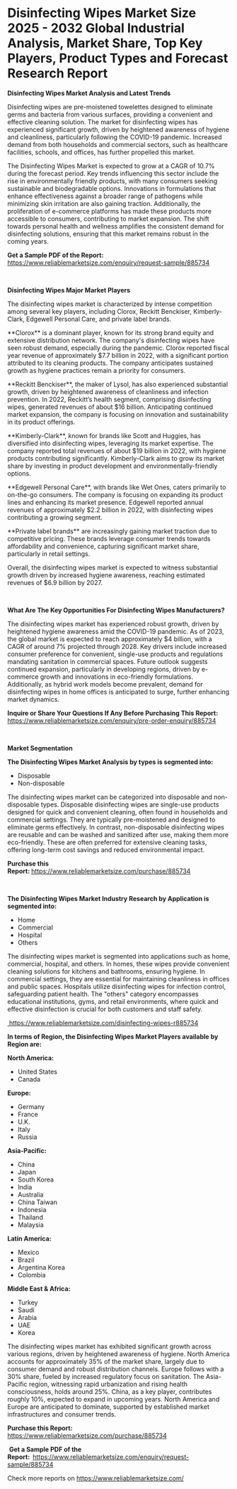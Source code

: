 <p><h1>Disinfecting Wipes Market Size 2025 - 2032 Global Industrial Analysis, Market Share, Top Key Players, Product Types and Forecast Research Report</h1></p><p><strong>Disinfecting Wipes Market Analysis and Latest Trends</strong></p>
<p><p>Disinfecting wipes are pre-moistened towelettes designed to eliminate germs and bacteria from various surfaces, providing a convenient and effective cleaning solution. The market for disinfecting wipes has experienced significant growth, driven by heightened awareness of hygiene and cleanliness, particularly following the COVID-19 pandemic. Increased demand from both households and commercial sectors, such as healthcare facilities, schools, and offices, has further propelled this market.</p><p>The Disinfecting Wipes Market is expected to grow at a CAGR of 10.7% during the forecast period. Key trends influencing this sector include the rise in environmentally friendly products, with many consumers seeking sustainable and biodegradable options. Innovations in formulations that enhance effectiveness against a broader range of pathogens while minimizing skin irritation are also gaining traction. Additionally, the proliferation of e-commerce platforms has made these products more accessible to consumers, contributing to market expansion. The shift towards personal health and wellness amplifies the consistent demand for disinfecting solutions, ensuring that this market remains robust in the coming years.</p></p>
<p><strong>Get a Sample PDF of the Report:&nbsp;</strong> <a href="https://www.reliablemarketsize.com/enquiry/request-sample/885734?utm_campaign=3248&utm_medium=2&utm_source=Github&utm_content=ia&utm_term=05042025&utm_id=disinfecting-wipes">https://www.reliablemarketsize.com/enquiry/request-sample/885734</a></p>
<p>&nbsp;</p>
<p><strong>Disinfecting Wipes Major Market Players</strong></p>
<p><p>The disinfecting wipes market is characterized by intense competition among several key players, including Clorox, Reckitt Benckiser, Kimberly-Clark, Edgewell Personal Care, and private label brands. </p><p>**Clorox** is a dominant player, known for its strong brand equity and extensive distribution network. The company's disinfecting wipes have seen robust demand, especially during the pandemic. Clorox reported fiscal year revenue of approximately $7.7 billion in 2022, with a significant portion attributed to its cleaning products. The company anticipates sustained growth as hygiene practices remain a priority for consumers.</p><p>**Reckitt Benckiser**, the maker of Lysol, has also experienced substantial growth, driven by heightened awareness of cleanliness and infection prevention. In 2022, Reckitt’s health segment, comprising disinfecting wipes, generated revenues of about $16 billion. Anticipating continued market expansion, the company is focusing on innovation and sustainability in its product offerings.</p><p>**Kimberly-Clark**, known for brands like Scott and Huggies, has diversified into disinfecting wipes, leveraging its market expertise. The company reported total revenues of about $19 billion in 2022, with hygiene products contributing significantly. Kimberly-Clark aims to grow its market share by investing in product development and environmentally-friendly options.</p><p>**Edgewell Personal Care**, with brands like Wet Ones, caters primarily to on-the-go consumers. The company is focusing on expanding its product lines and enhancing its market presence. Edgewell reported annual revenues of approximately $2.2 billion in 2022, with disinfecting wipes contributing a growing segment.</p><p>**Private label brands** are increasingly gaining market traction due to competitive pricing. These brands leverage consumer trends towards affordability and convenience, capturing significant market share, particularly in retail settings.</p><p>Overall, the disinfecting wipes market is expected to witness substantial growth driven by increased hygiene awareness, reaching estimated revenues of $6.9 billion by 2027.</p></p>
<p>&nbsp;</p>
<p><strong>What Are The Key Opportunities For Disinfecting Wipes Manufacturers?</strong></p>
<p><p>The disinfecting wipes market has experienced robust growth, driven by heightened hygiene awareness amid the COVID-19 pandemic. As of 2023, the global market is expected to reach approximately $4 billion, with a CAGR of around 7% projected through 2028. Key drivers include increased consumer preference for convenient, single-use products and regulations mandating sanitation in commercial spaces. Future outlook suggests continued expansion, particularly in developing regions, driven by e-commerce growth and innovations in eco-friendly formulations. Additionally, as hybrid work models become prevalent, demand for disinfecting wipes in home offices is anticipated to surge, further enhancing market dynamics.</p></p>
<p><strong>Inquire or Share Your Questions If Any Before Purchasing This Report:</strong> <a href="https://www.reliablemarketsize.com/enquiry/pre-order-enquiry/885734?utm_campaign=3248&utm_medium=2&utm_source=Github&utm_content=ia&utm_term=05042025&utm_id=disinfecting-wipes">https://www.reliablemarketsize.com/enquiry/pre-order-enquiry/885734</a></p>
<p>&nbsp;</p>
<p><strong>Market Segmentation</strong></p>
<p><strong>The Disinfecting Wipes Market Analysis by types is segmented into:</strong></p>
<p><ul><li>Disposable</li><li>Non-disposable</li></ul></p>
<p><p>The disinfecting wipes market can be categorized into disposable and non-disposable types. Disposable disinfecting wipes are single-use products designed for quick and convenient cleaning, often found in households and commercial settings. They are typically pre-moistened and designed to eliminate germs effectively. In contrast, non-disposable disinfecting wipes are reusable and can be washed and sanitized after use, making them more eco-friendly. These are often preferred for extensive cleaning tasks, offering long-term cost savings and reduced environmental impact.</p></p>
<p><strong>Purchase this Report:&nbsp;</strong><a href="https://www.reliablemarketsize.com/purchase/885734?utm_campaign=3248&utm_medium=2&utm_source=Github&utm_content=ia&utm_term=05042025&utm_id=disinfecting-wipes">https://www.reliablemarketsize.com/purchase/885734</a></p>
<p>&nbsp;</p>
<p><strong>The Disinfecting Wipes Market Industry Research by Application is segmented into:</strong></p>
<p><ul><li>Home</li><li>Commercial</li><li>Hospital</li><li>Others</li></ul></p>
<p><p>The disinfecting wipes market is segmented into applications such as home, commercial, hospital, and others. In homes, these wipes provide convenient cleaning solutions for kitchens and bathrooms, ensuring hygiene. In commercial settings, they are essential for maintaining cleanliness in offices and public spaces. Hospitals utilize disinfecting wipes for infection control, safeguarding patient health. The "others" category encompasses educational institutions, gyms, and retail environments, where quick and effective disinfection is crucial for both customers and staff safety.</p></p>
<p><a href="https://www.reliablemarketsize.com/disinfecting-wipes-r885734?utm_campaign=3248&utm_medium=2&utm_source=Github&utm_content=ia&utm_term=05042025&utm_id=disinfecting-wipes">&nbsp;https://www.reliablemarketsize.com/disinfecting-wipes-r885734</a></p>
<p><strong>In terms of Region, the Disinfecting Wipes Market Players available by Region are:</strong></p>
<p>
    <p> <strong> North America: </strong>
        <ul>
            <li>United States</li>
            <li>Canada</li>
        </ul>
        </p> 
    <p> <strong> Europe: </strong>
        <ul>
            <li>Germany</li>
            <li>France</li>
            <li>U.K.</li>
            <li>Italy</li>
            <li>Russia</li>
        </ul>
        </p> 
    <p> <strong> Asia-Pacific: </strong>
        <ul>
            <li>China</li>
            <li>Japan</li>
            <li>South Korea</li>
            <li>India</li>
            <li>Australia</li>
            <li>China Taiwan</li>
            <li>Indonesia</li>
            <li>Thailand</li>
            <li>Malaysia</li>
        </ul>
        </p> 
    <p> <strong> Latin America: </strong>
        <ul>
            <li>Mexico</li>
            <li>Brazil</li>
            <li>Argentina Korea</li>
            <li>Colombia</li>
        </ul>
        </p> 
    <p> <strong> Middle East & Africa: </strong>
        <ul>
            <li>Turkey</li>
            <li>Saudi</li>
            <li>Arabia</li>
            <li>UAE</li>
            <li>Korea</li>
        </ul>
    </p>
    </p>
<p><p>The disinfecting wipes market has exhibited significant growth across various regions, driven by heightened awareness of hygiene. North America accounts for approximately 35% of the market share, largely due to consumer demand and robust distribution channels. Europe follows with a 30% share, fueled by increased regulatory focus on sanitation. The Asia-Pacific region, witnessing rapid urbanization and rising health consciousness, holds around 25%. China, as a key player, contributes roughly 10%, expected to expand in upcoming years. North America and Europe are anticipated to dominate, supported by established market infrastructures and consumer trends.</p></p>
<p><strong>Purchase this Report: </strong><a href="https://www.reliablemarketsize.com/purchase/885734?utm_campaign=3248&utm_medium=2&utm_source=Github&utm_content=ia&utm_term=05042025&utm_id=disinfecting-wipes">https://www.reliablemarketsize.com/purchase/885734</a></p>
<p>&nbsp;<strong>Get a Sample PDF of the Report:&nbsp;&nbsp;</strong><a href="https://www.reliablemarketsize.com/enquiry/request-sample/885734?utm_campaign=3248&utm_medium=2&utm_source=Github&utm_content=ia&utm_term=05042025&utm_id=disinfecting-wipes">https://www.reliablemarketsize.com/enquiry/request-sample/885734</a></p>
<p><strong></strong></p>
<p>Check more reports on <a href="https://www.reliablemarketsize.com/?utm_campaign=3248&utm_medium=2&utm_source=Github&utm_content=ia&utm_term=05042025&utm_id=disinfecting-wipes">https://www.reliablemarketsize.com/</a></p>